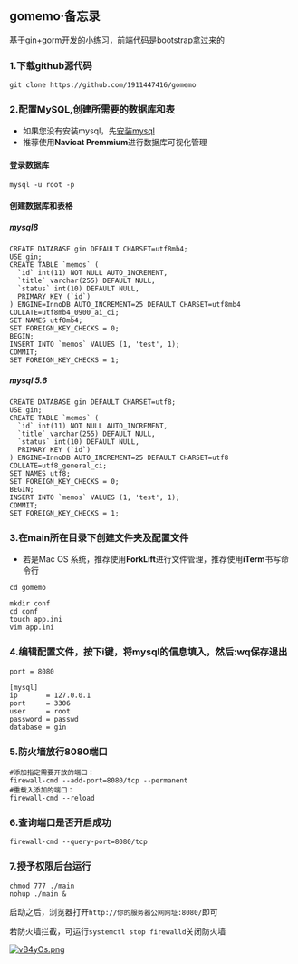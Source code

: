 

## gomemo·备忘录

基于gin+gorm开发的小练习，前端代码是bootstrap拿过来的

### 1.下载github源代码

```
git clone https://github.com/1911447416/gomemo
```

### 2.配置MySQL,创建所需要的数据库和表

- 如果您没有安装mysql，先[安装mysql](https://github.com/1911447416/gomemo/blob/master/mysql_ch.md)
- 推荐使用**Navicat Premmium**进行数据库可视化管理

#### 登录数据库

```mysql
mysql -u root -p
```
#### 创建数据库和表格
##### mysql8
```mysql
CREATE DATABASE gin DEFAULT CHARSET=utf8mb4;
USE gin;
CREATE TABLE `memos` (
  `id` int(11) NOT NULL AUTO_INCREMENT,
  `title` varchar(255) DEFAULT NULL,
  `status` int(10) DEFAULT NULL,
  PRIMARY KEY (`id`)
) ENGINE=InnoDB AUTO_INCREMENT=25 DEFAULT CHARSET=utf8mb4 COLLATE=utf8mb4_0900_ai_ci;
SET NAMES utf8mb4;
SET FOREIGN_KEY_CHECKS = 0;
BEGIN;
INSERT INTO `memos` VALUES (1, 'test', 1);
COMMIT;
SET FOREIGN_KEY_CHECKS = 1;
```

##### mysql 5.6
```mysql
CREATE DATABASE gin DEFAULT CHARSET=utf8;
USE gin;
CREATE TABLE `memos` (
  `id` int(11) NOT NULL AUTO_INCREMENT,
  `title` varchar(255) DEFAULT NULL,
  `status` int(10) DEFAULT NULL,
  PRIMARY KEY (`id`)
) ENGINE=InnoDB AUTO_INCREMENT=25 DEFAULT CHARSET=utf8 COLLATE=utf8_general_ci;
SET NAMES utf8;
SET FOREIGN_KEY_CHECKS = 0;
BEGIN;
INSERT INTO `memos` VALUES (1, 'test', 1);
COMMIT;
SET FOREIGN_KEY_CHECKS = 1;
```

### 3.在main所在目录下创建文件夹及配置文件

- 若是Mac OS 系统，推荐使用**ForkLift**进行文件管理，推荐使用**iTerm**书写命令行

`cd gomemo`

```
mkdir conf
cd conf
touch app.ini
vim app.ini
```

### 4.编辑配置文件，按下i键，将mysql的信息填入，然后:wq保存退出

```vim app.ini
port = 8080

[mysql]
ip       = 127.0.0.1
port     = 3306
user     = root
password = passwd
database = gin
```

### 5.防火墙放行8080端口

```
#添加指定需要开放的端口：
firewall-cmd --add-port=8080/tcp --permanent
#重载入添加的端口：
firewall-cmd --reload
```

### 6.查询端口是否开启成功

`firewall-cmd --query-port=8080/tcp`

### 7.授予权限后台运行

```
chmod 777 ./main
nohup ./main &
```

启动之后，浏览器打开`http://你的服务器公网网址:8080/`即可

若防火墙拦截，可运行```systemctl stop firewalld```关闭防火墙

[![vB4yOs.png](https://s1.ax1x.com/2022/08/17/vB4yOs.png)](https://imgtu.com/i/vB4yOs)
